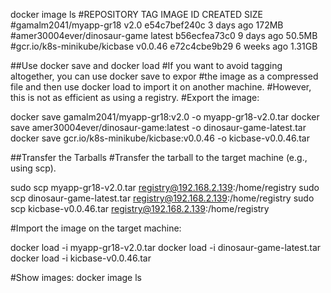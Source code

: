 docker image ls
#REPOSITORY                                       TAG       IMAGE ID       CREATED       SIZE
#gamalm2041/myapp-gr18                            v2.0      e54c7bef240c   3 days ago    172MB
#amer30004ever/dinosaur-game                      latest    b56ecfea73c0   9 days ago    50.5MB
#gcr.io/k8s-minikube/kicbase                      v0.0.46   e72c4cbe9b29   6 weeks ago   1.31GB

##Use docker save and docker load
#If you want to avoid tagging altogether, you can use docker save to expor 
#the image as a compressed file and then use docker load to import it on another machine. 
#However, this is not as efficient as using a registry.
#Export the image:

docker save gamalm2041/myapp-gr18:v2.0 -o myapp-gr18-v2.0.tar
docker save amer30004ever/dinosaur-game:latest -o dinosaur-game-latest.tar
docker save gcr.io/k8s-minikube/kicbase:v0.0.46 -o kicbase-v0.0.46.tar

##Transfer the Tarballs
#Transfer the tarball to the target machine (e.g., using scp).

sudo scp myapp-gr18-v2.0.tar registry@192.168.2.139:/home/registry
sudo scp dinosaur-game-latest.tar registry@192.168.2.139:/home/registry
sudo scp kicbase-v0.0.46.tar registry@192.168.2.139:/home/registry

#Import the image on the target machine:

docker load -i myapp-gr18-v2.0.tar
docker load -i dinosaur-game-latest.tar
docker load -i kicbase-v0.0.46.tar

#Show images:
docker image ls